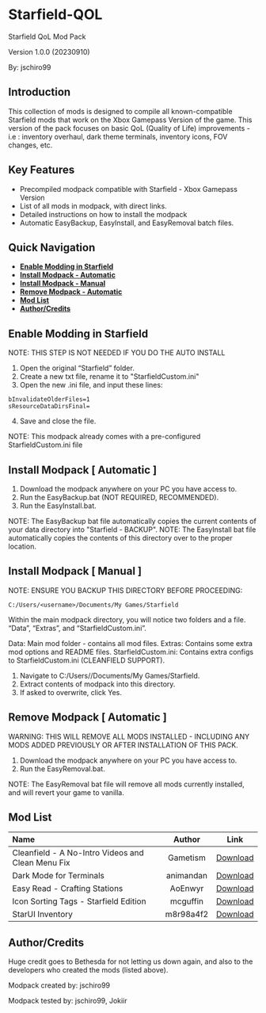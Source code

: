 # Starfield-QOL

Starfield QoL Mod Pack

Version 1.0.0 (20230910)

By: jschiro99


## Introduction

This collection of mods is designed to compile all known-compatible Starfield mods that work on the Xbox Gamepass Version of the game. 
This version of the pack focuses on basic QoL (Quality of Life) improvements  - i.e : inventory overhaul, dark theme terminals, inventory icons, FOV changes, etc.


## Key Features

- Precompiled modpack compatible with Starfield - Xbox Gamepass Version
- List of all mods in modpack, with direct links.
- Detailed instructions on how to install the modpack
- Automatic EasyBackup, EasyInstall, and EasyRemoval batch files.

## Quick Navigation
* **[Enable Modding in Starfield](#enable-modding-in-starfield)**
* **[Install Modpack - Automatic](#install-modpack--automatic-)**
* **[Install Modpack - Manual](#install-modpack--manual-)**
* **[Remove Modpack - Automatic](#remove-modpack--automatic-)**
* **[Mod List](#mod-list)**
* **[Author/Credits]()**

## Enable Modding in Starfield

NOTE: THIS STEP IS NOT NEEDED IF YOU DO THE AUTO INSTALL

1. Open the original “Starfield” folder.
2. Create a new txt file, rename it to "StarfieldCustom.ini"
3. Open the new .ini file, and input these lines:
```[Archive]
bInvalidateOlderFiles=1
sResourceDataDirsFinal=
```
4. Save and close the file.

NOTE: This modpack already comes with a pre-configured StarfieldCustom.ini file


## Install Modpack [ Automatic ]

1. Download the modpack anywhere on your PC you have access to.
2. Run the EasyBackup.bat (NOT REQUIRED, RECOMMENDED).
3. Run the EasyInstall.bat.

NOTE: The EasyBackup bat file automatically copies the current contents of your data directory into "Starfield - BACKUP".
NOTE: The EasyInstall bat file automatically copies the contents of this directory over to the proper location.


## Install Modpack [ Manual ]

NOTE: ENSURE YOU BACKUP THIS DIRECTORY BEFORE PROCEEDING:

```C:/Users/<username>/Documents/My Games/Starfield```

Within the main modpack directory, you will notice two folders and a file. “Data”, “Extras”, and “StarfieldCustom.ini”.

Data: Main mod folder - contains all mod files.
Extras: Contains some extra mod options and README files.
StarfieldCustom.ini: Contains extra configs to StarfieldCustom.ini (CLEANFIELD SUPPORT).

1. Navigate to C:/Users/<username>/Documents/My Games/Starfield.
2. Extract contents of modpack into this directory.
3. If asked to overwrite, click Yes.


## Remove Modpack [ Automatic ]

WARNING: THIS WILL REMOVE ALL MODS INSTALLED - INCLUDING ANY MODS ADDED PREVIOUSLY OR AFTER INSTALLATION OF THIS PACK.

1. Download the modpack anywhere on your PC you have access to.
2. Run the EasyRemoval.bat.

NOTE: The EasyRemoval bat file will remove all mods currently installed, and will revert your game to vanilla.


## Mod List

| Name                                              | Author    | Link      |
| :------------------------------------------------- |:---------:| :---------:|
| Cleanfield - A No-Intro Videos and Clean Menu Fix | Gametism  | [Download](https://www.nexusmods.com/starfield/mods/88)  |
| Dark Mode for Terminals                           | animandan | [Download](https://www.nexusmods.com/starfield/mods/861) |
| Easy Read - Crafting Stations                     | AoEnwyr   | [Download](https://www.nexusmods.com/starfield/mods/845) |
| Icon Sorting Tags - Starfield Edition             | mcguffin  | [Download](https://www.nexusmods.com/starfield/mods/312) |
| StarUI Inventory                                  | m8r98a4f2 | [Download](https://www.nexusmods.com/starfield/mods/773) |


## Author/Credits

Huge credit goes to Bethesda for not letting us down again, and also to the developers who created the mods (listed above).

Modpack created by: jschiro99

Modpack tested by: jschiro99, Jokiir
